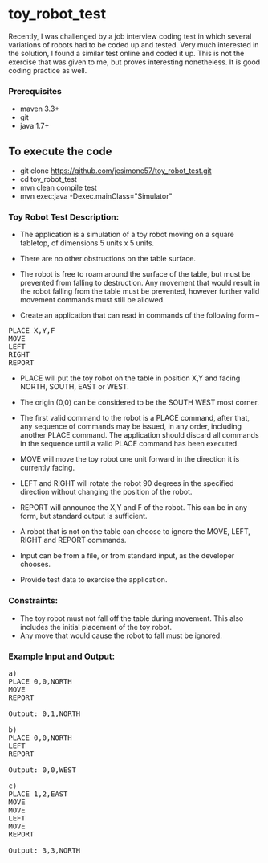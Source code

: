 # toy_robot_test

Recently, I was challenged by a job interview coding test in which several variations of robots had to be coded up and tested.  Very much interested in the solution, I found a similar test online and coded it up.  This is not the exercise that was given to me, but proves interesting nonetheless.  It is good coding practice as well.

### Prerequisites
* maven 3.3+
* git
* java 1.7+

## To execute the code
* git clone https://github.com/jesimone57/toy_robot_test.git
* cd toy_robot_test
* mvn clean compile test
* mvn exec:java -Dexec.mainClass="Simulator"

### Toy Robot Test Description:

* The application is a simulation of a toy robot moving on a square tabletop, of dimensions 5 units x 5 units.
* There are no other obstructions on the table surface.
* The robot is free to roam around the surface of the table, but must be prevented from falling to destruction. Any movement that would result in the robot falling from the table must be prevented, however further valid movement commands must still
be allowed.

* Create an application that can read in commands of the following form –
<pre>
PLACE X,Y,F
MOVE
LEFT
RIGHT
REPORT
</pre>

* PLACE will put the toy robot on the table in position X,Y and facing NORTH, SOUTH, EAST or WEST.
* The origin (0,0) can be considered to be the SOUTH WEST most corner.
* The first valid command to the robot is a PLACE command, after that, any sequence of commands may be issued, in any order, including another PLACE command. The application should discard all commands in the sequence until a valid PLACE command has been executed.
* MOVE will move the toy robot one unit forward in the direction it is currently facing.
* LEFT and RIGHT will rotate the robot 90 degrees in the specified direction without changing the position of the robot.
* REPORT will announce the X,Y and F of the robot. This can be in any form, but standard output is sufficient.

* A robot that is not on the table can choose to ignore the MOVE, LEFT, RIGHT and REPORT commands.
* Input can be from a file, or from standard input, as the developer chooses.
* Provide test data to exercise the application.

### Constraints:
* The toy robot must not fall off the table during movement. This also includes the initial placement of the toy robot.
* Any move that would cause the robot to fall must be ignored.

### Example Input and Output:

<pre>
a)
PLACE 0,0,NORTH
MOVE
REPORT

Output: 0,1,NORTH

b)
PLACE 0,0,NORTH
LEFT
REPORT

Output: 0,0,WEST

c)
PLACE 1,2,EAST
MOVE
MOVE
LEFT
MOVE
REPORT

Output: 3,3,NORTH
</pre>
